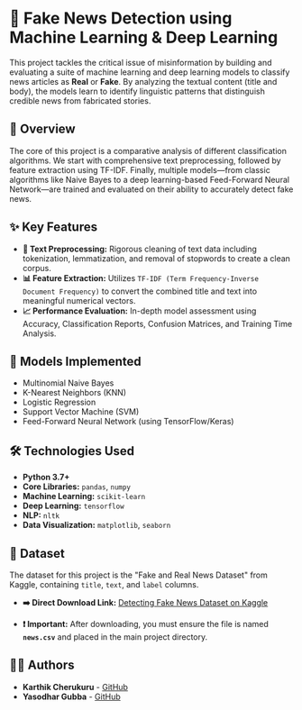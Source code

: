 
# 📰 Fake News Detection using Machine Learning & Deep Learning

This project tackles the critical issue of misinformation by building and evaluating a suite of machine learning and deep learning models to classify news articles as **Real** or **Fake**. By analyzing the textual content (title and body), the models learn to identify linguistic patterns that distinguish credible news from fabricated stories.

## 🚀 Overview

The core of this project is a comparative analysis of different classification algorithms. We start with comprehensive text preprocessing, followed by feature extraction using TF-IDF. Finally, multiple models—from classic algorithms like Naive Bayes to a deep learning-based Feed-Forward Neural Network—are trained and evaluated on their ability to accurately detect fake news.

## ✨ Key Features

  * **🧹 Text Preprocessing:** Rigorous cleaning of text data including tokenization, lemmatization, and removal of stopwords to create a clean corpus.
  * **📊 Feature Extraction:** Utilizes `TF-IDF (Term Frequency-Inverse Document Frequency)` to convert the combined title and text into meaningful numerical vectors.
  * **📈 Performance Evaluation:** In-depth model assessment using Accuracy, Classification Reports, Confusion Matrices, and Training Time Analysis.

## 🤖 Models Implemented

  * Multinomial Naive Bayes
  * K-Nearest Neighbors (KNN)
  * Logistic Regression
  * Support Vector Machine (SVM)
  * Feed-Forward Neural Network (using TensorFlow/Keras)

## 🛠️ Technologies Used

  * **Python 3.7+**
  * **Core Libraries:** `pandas`, `numpy`
  * **Machine Learning:** `scikit-learn`
  * **Deep Learning:** `tensorflow`
  * **NLP:** `nltk`
  * **Data Visualization:** `matplotlib`, `seaborn`

## 💾 Dataset

The dataset for this project is the "Fake and Real News Dataset" from Kaggle, containing `title`, `text`, and `label` columns.

  * **➡️ Direct Download Link:** [Detecting Fake News Dataset on Kaggle](https://www.kaggle.com/datasets/amirmotefaker/detecting-fake-news-dataset/data)

  * **❗️ Important:** After downloading, you must ensure the file is named **`news.csv`** and placed in the main project directory.

## 👨‍💻 Authors

  * **Karthik Cherukuru** - [GitHub](https://github.com/karthik-cherukuru)
  * **Yasodhar Gubba** - [GitHub](https://github.com/YasodharGubba05)
